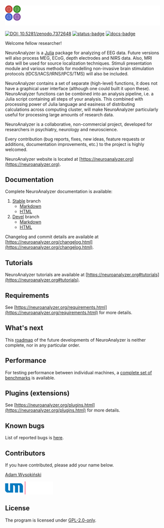 ![NeuroAnalyzer.jl](images/neuroanalyzer.png)

[![DOI: 10.5281/zenodo.7372648](https://zenodo.org/badge/DOI/10.5281/zenodo.7372648.svg)](https://doi.org/10.5281/zenodo.7372648) [![status-badge](https://ci.codeberg.org/api/badges/AdamWysokinski/NeuroAnalyzer.jl/status.svg)](https://ci.codeberg.org/AdamWysokinski/NeuroAnalyzer.jl) [![docs-badge](https://img.shields.io/badge/docs-stable-blue.svg)](https://neuroanalyzer.org/docs/)

Welcome fellow researcher!

NeuroAnalyzer is a [Julia](https://julialang.org) package for analyzing of EEG data. Future versions will also process MEG, ECoG, depth electrodes and NIRS data. Also, MRI data will be used for source localization techniques. Stimuli presentation module and various methods for modelling non-invasive brain stimulation protocols (tDCS/tACS/tRNS/tPCS/TMS) will also be included.

NeuroAnalyzer contains a set of separate (high-level) functions, it does not have a graphical user interface (although one could built it upon these). NeuroAnalyzer functions can be combined into an analysis pipeline, i.e. a Julia script containing all steps of your analysis. This combined with processing power of Julia language and easiness of distributing calculations across computing cluster, will make NeuroAnalyzer particularly useful for processing large amounts of research data.

NeuroAnalyzer is a collaborative, non-commercial project, developed for researchers in psychiatry, neurology and neuroscience.

Every contribution (bug reports, fixes, new ideas, feature requests or additions, documentation improvements, etc.) to the project is highly welcomed.

NeuroAnalyzer website is located at [https://neuroanalyzer.org](https://neuroanalyzer.org).

## Documentation

Complete NeuroAnalyzer documentation is available:

1. [Stable](https://codeberg.org/AdamWysokinski/NeuroAnalyzer.jl/src/branch/stable) branch
    - [Markdown](https://codeberg.org/AdamWysokinski/NeuroAnalyzer-docs/src/branch/stable/Documentation-stable.md)
    - [HTML](https://neuroanalyzer.org/docs-stable) 
2. [Devel](https://codeberg.org/AdamWysokinski/NeuroAnalyzer.jl/src/branch/devel) branch
    - [Markdown](https://codeberg.org/AdamWysokinski/NeuroAnalyzer-docs/src/branch/stable/Documentation-devel.md)
    - [HTML](https://neuroanalyzer.org/docs-devel)

Changelog and commit details are available at [https://neuroanalyzer.org/changelog.html](https://neuroanalyzer.org/changelog.html).

## Tutorials

NeuroAnalyzer tutorials are available at [https://neuroanalyzer.org#tutorials](https://neuroanalyzer.org#tutorials).

## Requirements

See [https://neuroanalyzer.org/requirements.html](https://neuroanalyzer.org/requirements.html) for more details.

## What's next

This [roadmap](https://neuroanalyzer.org/roadmap.html) of the future developments of NeuroAnalyzer is neither complete, nor in any particular order.

## Performance

For testing performance between individual machines, a [complete set of benchmarks](https://codeberg.org/AdamWysokinski/NeuroAnalyzer.jl/src/master/Benchmarking.md) is available.

## Plugins (extensions)

See [https://neuroanalyzer.org/plugins.html](https://neuroanalyzer.org/plugins.html) for more details.

## Known bugs

List of reported bugs is [here](https://codeberg.org/AdamWysokinski/NeuroAnalyzer.jl/issues?labels=70759).

## Contributors

If you have contributed, please add your name below.

[Adam Wysokiński](mailto:adam.wysokinski@umed.lodz.pl)

![Medical University of Lodz](images/umed.png)

## License

The program is licensed under [GPL-2.0-only](LICENSE).